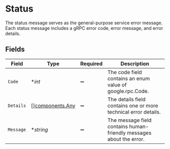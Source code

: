 # Status

The status message serves as the general-purpose service error message. Each status message includes a gRPC error code, error message, and error details.


## Fields

| Field                                                               | Type                                                                | Required                                                            | Description                                                         |
| ------------------------------------------------------------------- | ------------------------------------------------------------------- | ------------------------------------------------------------------- | ------------------------------------------------------------------- |
| `Code`                                                              | **int*                                                              | :heavy_minus_sign:                                                  | The code field contains an enum value of google.rpc.Code.           |
| `Details`                                                           | [][components.Any](../../models/components/any.md)                  | :heavy_minus_sign:                                                  | The details field contains one or more technical error details.     |
| `Message`                                                           | **string*                                                           | :heavy_minus_sign:                                                  | The message field contains human-friendly messages about the error. |